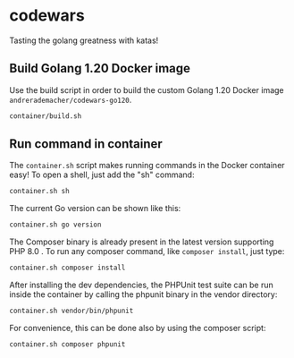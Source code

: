 # codewars
Tasting the golang greatness with katas!

## Build Golang 1.20 Docker image
Use the build script in order to build the custom Golang 1.20 Docker image
`andrerademacher/codewars-go120`.

```bash
container/build.sh
```

## Run command in container
The `container.sh` script makes running commands in the Docker container easy!
To open a shell, just add the "sh" command:
```bash
container.sh sh
```

The current Go version can be shown like this:
```bash
container.sh go version
```

The Composer binary is already present in the latest version supporting PHP 8.0 .
To run any composer command, like `composer install`, just type:
```bash
container.sh composer install
```

After installing the dev dependencies, the PHPUnit test suite can be run
inside the container by calling the phpunit binary in the vendor directory:
```bash
container.sh vendor/bin/phpunit
```

For convenience, this can be done also by using the composer script:
```bash
container.sh composer phpunit
```
